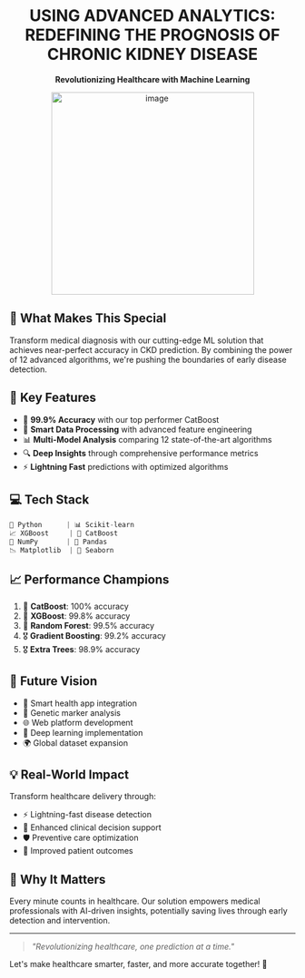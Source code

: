 <h1 align="center"> USING ADVANCED ANALYTICS: REDEFINING THE PROGNOSIS OF CHRONIC KIDNEY DISEASE</h1>
<p align="center">
  <b>Revolutionizing Healthcare with Machine Learning</b>
</p>
<p align="center">
  <img width="357" alt="image" src="https://github.com/user-attachments/assets/2da6decb-8b36-4725-9bfc-a8be5b424ffc" />
</p>

## 🌟 What Makes This Special
Transform medical diagnosis with our cutting-edge ML solution that achieves near-perfect accuracy in CKD prediction. By combining the power of 12 advanced algorithms, we're pushing the boundaries of early disease detection.

## 🚀 Key Features
- 🎯 **99.9% Accuracy** with our top performer CatBoost
- 🧬 **Smart Data Processing** with advanced feature engineering
- 📊 **Multi-Model Analysis** comparing 12 state-of-the-art algorithms
- 🔍 **Deep Insights** through comprehensive performance metrics
- ⚡ **Lightning Fast** predictions with optimized algorithms

## 💻 Tech Stack
```python
🐍 Python      | 📊 Scikit-learn
📈 XGBoost     | 🚀 CatBoost
🔢 NumPy       | 🐼 Pandas
📉 Matplotlib  | 🌊 Seaborn
```

## 📈 Performance Champions
1. 🥇 **CatBoost**: 100% accuracy
2. 🥈 **XGBoost**: 99.8% accuracy
3. 🥉 **Random Forest**: 99.5% accuracy
4. 🎖️ **Gradient Boosting**: 99.2% accuracy
5. 🎖️ **Extra Trees**: 98.9% accuracy

## 🔮 Future Vision
- 📱 Smart health app integration
- 🧬 Genetic marker analysis
- 🌐 Web platform development
- 🤖 Deep learning implementation
- 🌍 Global dataset expansion

## 💡 Real-World Impact
Transform healthcare delivery through:
- ⚡ Lightning-fast disease detection
- 🏥 Enhanced clinical decision support
- 🛡️ Preventive care optimization
- 💪 Improved patient outcomes

## 🌟 Why It Matters
Every minute counts in healthcare. Our solution empowers medical professionals with AI-driven insights, potentially saving lives through early detection and intervention.

---
> *"Revolutionizing healthcare, one prediction at a time."*

Let's make healthcare smarter, faster, and more accurate together! 🚀
